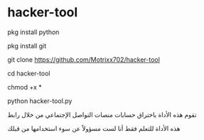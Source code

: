 # hacker-tool


pkg install python



pkg install git 



git clone https://github.com/Motrixx702/hacker-tool



cd hacker-tool



chmod +x *



python hacker-tool.py



تقوم هذه الأداة باختراق حسابات منصات التواصل الإجتماعي من خلال رابط

هذه الأداة للتعلم فقط أنا لست مسؤولاً عن سوء استخدامها من قبلك